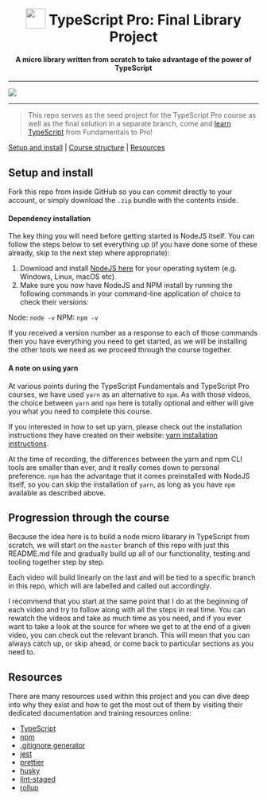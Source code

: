 <h1 align="center">
<img width="40" valign="bottom" src="https://cloud.githubusercontent.com/assets/10656223/15247118/e71dc6a2-1909-11e6-9b90-ae86204f41c3.png">
TypeScript Pro: Final Library Project
</h1>
<h4 align="center">A micro library written from scratch to take advantage of the power of TypeScript</h4>

---

<a href="https://ultimateangular.com" target="_blank"><img src="https://ultimateangular.com/assets/img/banner.jpg"></a>

---

> This repo serves as the seed project for the TypeScript Pro course as well as the final solution in a separate branch, come and [learn TypeScript](https://ultimateangular.com/courses/) from Fundamentals to Pro!

[Setup and install](#setup-and-install) |
[Course structure](#progression-through-the-course) |
[Resources](#resources)

## Setup and install

Fork this repo from inside GitHub so you can commit directly to your account, or simply download the `.zip` bundle with the contents inside.

#### Dependency installation

The key thing you will need before getting started is NodeJS itself. You can follow the steps below to set everything up (if you have done some of these already, skip to the next step where appropriate):

1. Download and install [NodeJS here](https://nodejs.org/en/download/) for your operating system (e.g. Windows, Linux, macOS etc).
2. Make sure you now have NodeJS and NPM install by running the following commands in your command-line application of choice to check their versions:

Node: `node -v`
NPM: `npm -v`

If you received a version number as a response to each of those commands then you have everything you need to get started, as we will be installing the other tools we need as we proceed through the course together.

#### A note on using yarn

At various points during the TypeScript Fundamentals and TypeScript Pro courses, we have used `yarn` as an alternative to `npm`. As with those videos, the choice between `yarn` and `npm` here is totally optional and either will give you what you need to complete this course.

If you interested in how to set up yarn, please check out the installation instructions they have created on their website: [yarn installation instructions](https://yarnpkg.com/lang/en/docs/install/).

At the time of recording, the differences between the yarn and npm CLI tools are smaller than ever, and it really comes down to personal preference. `npm` has the advantage that it comes preinstalled with NodeJS itself, so you can skip the installation of `yarn`, as long as you have `npm` available as described above.

## Progression through the course

Because the idea here is to build a node micro libarary in TypeScript from scratch, we will start on the `master` branch of this repo with just this README.md file and gradually build up all of our functionality, testing and tooling together step by step.

Each video will build linearly on the last and will be tied to a specific branch in this repo, which will are labelled and called out accordingly.

I recommend that you start at the same point that I do at the beginning of each video and try to follow along with all the steps in real time. You can rewatch the videos and take as much time as you need, and if you ever want to take a look at the source for where we get to at the end of a given video, you can check out the relevant branch. This will mean that you can always catch up, or skip ahead, or come back to particular sections as you need to.

## Resources

There are many resources used within this project and you can dive deep into why they exist and how to get the most out of them by visiting their dedicated documentation and training resources online:

* [TypeScript](http://www.typescriptlang.org/)
* [npm](https://www.npmjs.com/)
* [.gitignore generator](http://gitignore.io/)
* [jest](http://facebook.github.io/jest/)
* [prettier](https://prettier.io/)
* [husky](https://github.com/typicode/husky)
* [lint-staged](https://github.com/okonet/lint-staged)
* [rollup](https://rollupjs.org/)
